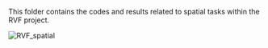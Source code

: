 This folder contains the codes and results related to spatial tasks within the RVF project.

![RVF_spatial](https://github.com/damariskimonge/RVF-ABM-April_2024/assets/7567424/f76d0238-bf40-4316-9c9a-437bba70041c)
